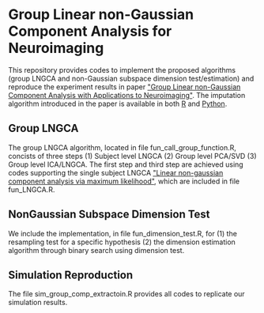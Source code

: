 # Group Linear non-Gaussian Component Analysis for Neuroimaging

This repository provides codes to implement the proposed algorithms (group LNGCA and non-Gaussian subspace dimension test/estimation) and reproduce the experiment results in paper ["Group Linear non-Gaussian Component Analysis with Applications to Neuroimaging"](https://arxiv.org/abs/2101.04809). The imputation algorithm introduced in the paper is available in both [R](https://github.com/udellgroup/mixedgcImp) and [Python](https://github.com/udellgroup/online_mixed_gc_imp).

## Group LNGCA 
The group LNGCA algorithm, located in file fun_call_group_function.R, concists of three steps (1) Subject level LNGCA (2) Group level PCA/SVD (3) Group level ICA/LNGCA. The first step and third step are achieved using codes supporting the single subject LNGCA ["Linear non-gaussian component analysis via maximum likelihood"](https://www.tandfonline.com/doi/abs/10.1080/01621459.2017.1407772), which are included in file fun_LNGCA.R.

## NonGaussian Subspace Dimension Test
We include the implementation, in file fun_dimension_test.R, for (1) the resampling test for a specific hypothesis (2) the dimension estimation algorithm through binary search using dimension test.

## Simulation Reproduction
The file sim_group_comp_extractoin.R provides all codes to replicate our simulation results.
